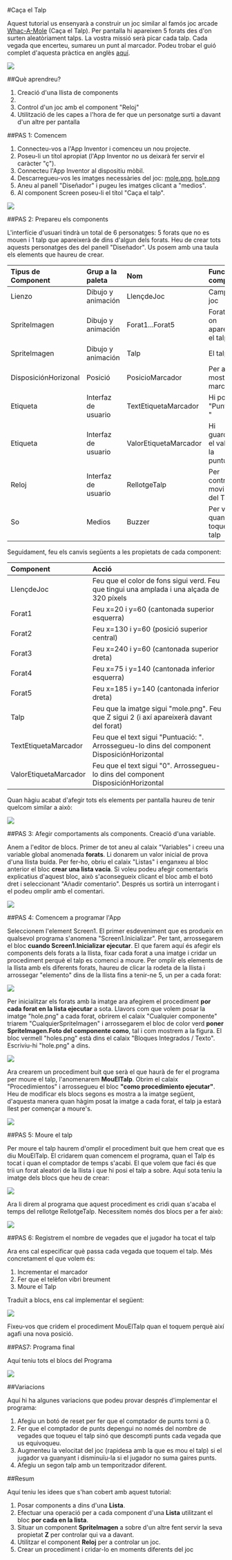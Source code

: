 #Caça el Talp


Aquest tutorial us ensenyarà a construir un joc similar al famós joc arcade [Whac-A-Mole](https://en.wikipedia.org/wiki/Whac-A-Mole) (Caça el Talp). Per pantalla hi apareixen 5 forats des d'on surten aleatòriament talps. La vostra missió serà picar cada talp. Cada vegada que encerteu, sumareu un punt al marcador. Podeu trobar el guió complet d'aquesta pràctica en anglès [aquí](http://appinventor.mit.edu/explore/ai2/molemash-2.html).


![](img/whacamole_1_3.png)


##Què aprendreu?

1. Creació d'una llista de components
2.
3. Control d'un joc amb el component "Reloj"
4. Utilització de les capes a l'hora de fer que un personatge surti a davant d'un altre per pantalla



##PAS 1: Comencem

1. Connecteu-vos a l'App Inventor i comenceu un nou projecte.
2. Poseu-li un títol apropiat (l'App Inventor no us deixarà fer servir el caràcter "ç").
3. Connecteu l'App Inventor al dispositiu mòbil.
4. Descarregueu-vos les imatges necessàries del joc: [mole.png](https://github.com/mdosil/AppInventor/blob/master/img/mole.png), [hole.png](https://github.com/mdosil/AppInventor/blob/master/img/hole.png)
5. Aneu al panell "Diseñador" i pugeu les imatges clicant a "medios".
6. Al component Screen poseu-li el títol "Caça el talp".

![](img/mole.png)

##PAS 2: Prepareu els components

L'interfície d'usuari tindrà un total de 6 personatges: 5 forats que no es mouen i 1 talp que apareixerà de dins d'algun dels forats. Heu de crear tots aquests personatges des del panell "Diseñador". Us posem amb una taula els elements que haureu de crear.

| **Tipus de Component** | **Grup a la paleta** | **Nom**              | **Funció del component**              |
| :--------------------- | :------------------- | :------------------- | :------------------------------------ |
| Lienzo                 | Dibujo y animación   | LlençdeJoc           | Camp de joc                           |
| SpriteImagen           | Dibujo y animación   | Forat1...Forat5      | Forats per on apareixerà el talp      |
| SpriteImagen           | Dibujo y animación   | Talp                 | El talp                               |
| DisposiciónHorizonal   | Posició              | PosicioMarcador      | Per a mostrar el marcador             |
| Etiqueta               | Interfaz de usuario  | TextEtiquetaMarcador | Hi posarem "Puntuació: "              |
| Etiqueta               | Interfaz de usuario  | ValorEtiquetaMarcador| Hi guardarem el valor de la puntuació |
| Reloj                  | Interfaz de usuario  | RellotgeTalp         | Per controlar el moviment del Talp    |
| So                     | Medios               | Buzzer               | Per vibrar quan toquem el talp        |

Seguidament, feu els canvis següents a les propietats de cada component:

| **Component**          | **Acció**                                                                                   |
| :--------------------- | :------------------------------------------------------------------------------------------ |
| LlençdeJoc             | Feu que el color de fons sigui verd. Feu que tingui una amplada i una alçada de 320 píxels  |                                                                                                                                                                                  |                        |                                                                                             |e
| Forat1                 | Feu x=20 i y=60 (cantonada superior esquerra)                                               |
| Forat2                 | Feu x=130 i y=60 (posició superior central)                                                 |
| Forat3                 | Feu x=240 i y=60 (cantonada superior dreta)                                                 |
| Forat4                 | Feu x=75 i y=140 (cantonada inferior esquerra)                                              |
| Forat5                 | Feu x=185 i y=140 (cantonada inferior dreta)                                                |
| Talp                   | Feu que la imatge sigui "mole.png". Feu que Z sigui 2 (i axí apareixerà davant del forat)   |
| TextEtiquetaMarcador   | Feu que el text sigui "Puntuació: ". Arrossegueu-lo dins del component DisposiciónHorizontal|
| ValorEtiquetaMarcador  | Feu que el text sigui "0". Arrossegueu-lo dins del component DisposiciónHorizontal          |

Quan hàgiu acabat d'afegir tots els elements per pantalla haureu de tenir quelcom similar a això:

![](img/whacamole_2_3.png)

##PAS 3: Afegir comportaments als components. Creació d'una variable.

Anem a l'editor de blocs. Primer de tot aneu al calaix "Variables" i creeu una variable global anomenada **forats**. Li donarem un valor inicial de prova d'una llista buida. Per fer-ho, obriu el calaix "Listas" i enganxeu al bloc anterior el bloc **crear una lista vacía**. Si voleu podeu afegir comentaris explicatius d'aquest bloc, això s'aconsegueix clicant el bloc amb el botó dret i seleccionant "Añadir comentario". Després us sortirà un interrogant i el podeu omplir amb el comentari.

![](img/whacamole_3_3.png)

##PAS 4: Comencem a programar l'App

Seleccionem l'element Screen1. El primer esdeveniment que es produeix en qualsevol programa s'anomena "Screen1.Inicializar". Per tant, arrossegarem el bloc **cuando Screen1.Inicializar ejecutar**. El que farem aquí és afegir els components dels forats a la llista, fixar cada forat a una imatge i cridar un procediment perquè el talp es comenci a moure.
Per omplir els elements de la llista amb els diferents forats, haureu de clicar la rodeta de la llista i arrossegar "elemento" dins de la llista fins a tenir-ne 5, un per a cada forat:

![](img/whacamole_4_3.png)

Per inicialitzar els forats amb la imatge ara afegirem el procediment **por cada forat en la lista ejecutar** a sota. Llavors com que volem posar la imatge "hole.png" a cada forat, obrirem el calaix "Cualquier componente" triarem "CualquierSpriteImagen" i arrossegarem el bloc de color verd **poner SpriteImagen.Foto del componente como**, tal i com mostrem a la figura. El bloc vermell "holes.png" està dins el calaix "Bloques Integrados / Texto". Escriviu-hi "hole.png" a dins.

![](img/whacamole_5_3.png)

Ara crearem un procediment buit que serà el que haurà de fer el programa per moure el talp, l'anomenarem **MouElTalp**. Obrim el calaix "Procedimientos" i arrossegueu el bloc **"como procedimiento ejecutar"**. Heu de modificar els blocs segons es mostra a la imatge següent, d'aquesta manera quan hàgim posat la imatge a cada forat, el talp ja estarà llest per començar a moure's.

![](img/whacamole_6_3.png)

##PAS 5: Moure el talp

Per moure el talp haurem d'omplir el procediment buit que hem creat que es diu MouElTalp. El cridarem quan comencem el programa, quan el Talp és tocat i quan el comptador de temps s'acabi. El que volem que faci és que trii un forat aleatori de la llista i que hi posi el talp a sobre. Aquí sota teniu la imatge dels blocs que heu de crear:

![](img/whacamole_7_3.png)

Ara li direm al programa que aquest procediment es cridi quan s'acaba el temps del rellotge RellotgeTalp. Necessitem només dos blocs per a fer això:

![](img/whacamole_8_3.png)

##PAS 6: Registrem el nombre de vegades que el jugador ha tocat el talp

Ara ens cal especificar què passa cada vegada que toquem el talp. Més concretament el que volem és:


1. Incrementar el marcador
2. Fer que el telèfon vibri breument
3. Moure el Talp

Traduït a blocs, ens cal implementar el següent:

![](img/whacamole_9_3.png)

Fixeu-vos que cridem el procediment MouElTalp quan el toquem perquè així agafi una nova posició.

##PAS7: Programa final

Aquí teniu tots el blocs del Programa

![](img/whacamole_10_3.png)


##Variacions

Aquí hi ha algunes variacions que podeu provar després d'implementar el programa:

1. Afegiu un botó de reset per fer que el comptador de punts torni a 0.
2. Fer que el comptador de punts depengui no només del nombre de vegades que toqueu el talp sinó que descompti punts cada vegada que us equivoqueu.
3. Augmenteu la velocitat del joc (rapidesa amb la que es mou el talp) si el jugador va guanyant i disminuïu-la si el jugador no suma gaires punts.
4. Afegiu un segon talp amb un temporitzador diferent.

##Resum

Aquí teniu les idees que s'han cobert amb aquest tutorial:

1. Posar components a dins d'una **Lista**.
2. Efectuar una operació per a cada component d'una **Lista** utilitzant el bloc **por cada en la lista**.
3. Situar un component **SpriteImagen** a sobre d'un altre fent servir la seva propietat **Z** per controlar qui va a davant.
4. Utilitzar el component **Reloj** per a controlar un joc.
5. Crear un procediment i cridar-lo en moments diferents del joc
